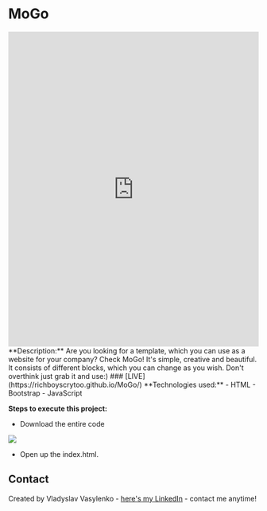 # MoGo
<iframe class="imgur-embed" width="100%" height="633" frameborder="0" src="https://i.imgur.com/8ZdGVtE.gifv#embed"></iframe>
**Description:**
Are you looking for a template, which you can use as a website for your company? Check MoGo! It's simple, creative and beautiful. It consists of different blocks, which you can change as you wish. Don't overthink just grab it and use:)
### [LIVE](https://richboyscrytoo.github.io/MoGo/)
**Technologies used:**
 - HTML
 - Bootstrap
 - JavaScript
 
 **Steps to execute this project:**
 - Download the entire code
 
![](https://i.imgur.com/mzqjgS4.png)
 - Open up the index.html.
 
## Contact
Created by Vladyslav Vasylenko - [here's my LinkedIn](https://www.linkedin.com/in/vladvasylenko/) - contact me anytime!
